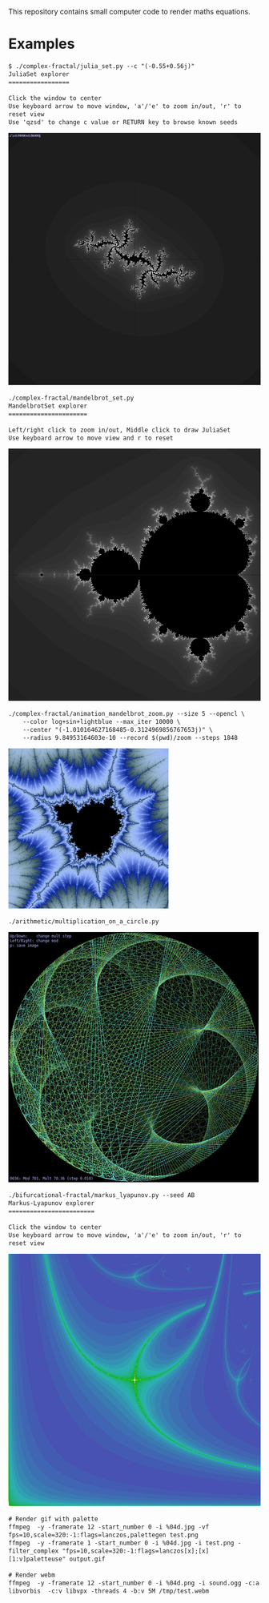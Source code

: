 This repository contains small computer code to render maths equations.

# Examples
```shell
$ ./complex-fractal/julia_set.py --c "(-0.55+0.56j)"
JuliaSet explorer
=================

Click the window to center
Use keyboard arrow to move window, 'a'/'e' to zoom in/out, 'r' to reset view
Use 'qzsd' to change c value or RETURN key to browse known seeds
```
![-0.55+0.56j](render/fractal_julia_set-55.png)

```shell
./complex-fractal/mandelbrot_set.py
MandelbrotSet explorer
======================

Left/right click to zoom in/out, Middle click to draw JuliaSet
Use keyboard arrow to move view and r to reset
```
![mandelbrot set](render/fractal_mandelbrot_set.png)

```shell
./complex-fractal/animation_mandelbrot_zoom.py --size 5 --opencl \
	--color log+sin+lightblue --max_iter 10000 \
	--center "(-1.010164627168485-0.3124969856767653j)" \
	--radius 9.84953164603e-10 --record $(pwd)/zoom --steps 1848
```
![mandelbrot zoom](render/fractal_mandelbrot_set_zoom.gif)

```shell
./arithmetic/multiplication_on_a_circle.py
```
![multiplication on a circle](render/multiplication_circle.jpg)

```shell
./bifurcational-fractal/markus_lyapunov.py --seed AB
Markus-Lyapunov explorer
========================

Click the window to center
Use keyboard arrow to move window, 'a'/'e' to zoom in/out, 'r' to reset view
```
![AB](render/fractal_markus_lyapunov-AB.png)



``` shell
# Render gif with palette
ffmpeg  -y -framerate 12 -start_number 0 -i %04d.jpg -vf fps=10,scale=320:-1:flags=lanczos,palettegen test.png
ffmpeg  -y -framerate 1 -start_number 0 -i %04d.jpg -i test.png -filter_complex "fps=10,scale=320:-1:flags=lanczos[x];[x][1:v]paletteuse" output.gif

# Render webm
ffmpeg  -y -framerate 12 -start_number 0 -i %04d.png -i sound.ogg -c:a libvorbis  -c:v libvpx -threads 4 -b:v 5M /tmp/test.webm
```
